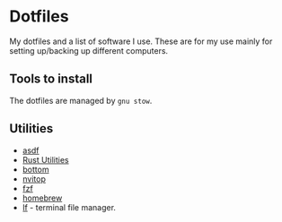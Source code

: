# Dotfiles

My dotfiles and a list of software I use.
These are for my use mainly for setting up/backing up different computers.

## Tools to install

The dotfiles are managed by `gnu stow`.

## Utilities

- [asdf](https://asdf-vm.com/)
- [Rust Utilities](https://rustutils.com/)
- [bottom](https://github.com/ClementTsang/bottom)
- [nvitop](https://github.com/XuehaiPan/nvitop)
- [fzf](https://github.com/junegunn/fzf)
- [homebrew](https://brew.sh/)
- [lf](https://github.com/gokcehan/lf) - terminal file manager.
